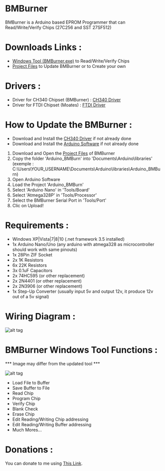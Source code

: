 # BMBurner
BMBurner is a Arduino based EPROM Programmer that can Read/Write/Verify Chips (27C256 and SST 27SF512)

# Downloads Links :
- [Windows Tool (BMBurner.exe)][] to Read/Write/Verify Chips
- [Project Files][] to Update BMBurner or to Create your own

# Drivers :
- Driver for CH340 Chipset (BMBurner) : [CH340 Driver][]
- Driver for FTDI Chipset (Moates) : [FTDI Driver][]

# How to Update the BMBurner :
- Download and Install the [CH340 Driver][] if not already done
- Download and Install the [Arduino Software][] if not already done
1. Download and Open the [Project Files][] of BMBurner
2. Copy the folder 'Arduino_BMBurn' into 'Documents\Arduino\libraries'
(exemple : C:\Users\YOUR_USERNAME\Documents\Arduino\libraries\Arduino_BMBurn)
3. Open Arduino Software
4. Load the Project 'Arduino_BMBurn'
5. Select 'Arduino Nano' in 'Tools/Board'
6. Select 'Atmega328P' in 'Tools/Processor'
7. Select the BMBurner Serial Port in 'Tools/Port'
8. Clic on Upload!

# Requirements :
- Windows XP|Vista|7|8|10 (.net framework 3.5 installed)
- 1x Arduino Nano/Uno (any arduino with atmega328 as microcontroller should work with same pinouts)
- 1x 28Pin ZIF Socket
- 2x 1K Resistors
- 6x 22K Resistors
- 3x 0.1uF Capacitors
- 2x 74HC595 (or other replacement)
- 2x 2N4401 (or other replacement)
- 2x 2N3906 (or other replacement)
- 1x Step-Up Converter (usually input 5v and output 12v, it produce 12v out of a 5v signal)

# Wiring Diagram :

![alt tag](https://github.com/bouletmarc/BMBurner/blob/master/Wiring/Wiring_Diagram.png)

# BMBurner Windows Tool Functions :

*** Image may differ from the updated tool ***

![alt tag](https://github.com/bouletmarc/BMBurner/blob/master/Wiring/Arduino_Windows_GUI.png)

- Load File to Buffer
- Save Buffer to File
- Read Chip
- Program Chip
- Verify Chip
- Blank Check
- Erase Chip
- Edit Reading/Writing Chip addressing
- Edit Reading/Writing Buffer addressing
- Much Mores...

# Donations :

You can donate to me using [This Link][].

[This Link]: <https://www.paypal.me/bouletmarc>
[Project Files]: <https://github.com/bouletmarc/BMBurner/archive/master.zip>
[Windows Tool (BMBurner.exe)]: <https://github.com/bouletmarc/BMBurner/raw/master/BMBurner.exe>
[Arduino Software]: <https://www.arduino.cc/en/main/software>
[CH340 Driver]: <https://sparks.gogo.co.nz/assets/_site_/downloads/CH34x_Install_Windows_v3_4.zip>
[FTDI Driver]: <http://www.ftdichip.com/Drivers/CDM/CDM21228_Setup.zip>

